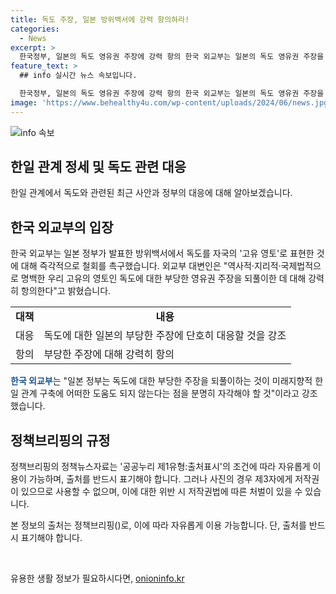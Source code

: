 ```yaml
---
title: 독도 주장, 일본 방위백서에 강력 항의하라!
categories:
  - News
excerpt: >
  한국정부, 일본의 독도 영유권 주장에 강력 항의 한국 외교부는 일본의 독도 영유권 주장을 강력히 항의하며, 이에 대한 철회를 촉구했다. 독도는 역사적, 지리적, 국제법적으로 한국의 고유 영토이며, 어떠한 주장도 한국의 주권에 영향을 미치지 못한다고 강조했다. 또한, 이러한 일본의 주장이 미래지향적 한일 관계에 도움이 되지 않는다고 지적함과 동시에, 어떠한 도발에도 단호히 대응할 것을 강조했다.
feature_text: >
  ## info 실시간 뉴스 속보입니다.

  한국정부, 일본의 독도 영유권 주장에 강력 항의 한국 외교부는 일본의 독도 영유권 주장을 강력히 항의하며, 이에 대한 철회를 촉구했다. 독도는 역사적, 지리적, 국제법적으로 한국의 고유 영토이며, 어떠한 주장도 한국의 주권에 영향을 미치지 못한다고 강조했다. 또한, 이러한 일본의 주장이 미래지향적 한일 관계에 도움이 되지 않는다고 지적함과 동시에, 어떠한 도발에도 단호히 대응할 것을 강조했다.
image: 'https://www.behealthy4u.com/wp-content/uploads/2024/06/news.jpg'
---
```


<p><img src="https://www.behealthy4u.com/wp-content/uploads/2024/06/news.jpg" alt="info 속보" /></p>

<h2 data-ke-size="size26">한일 관계 정세 및 독도 관련 대응</h2>

<p data-ke-size="size16">한일 관계에서 독도와 관련된 최근 사안과 정부의 대응에 대해 알아보겠습니다.</p>

<h2>한국 외교부의 입장</h2>

<p data-ke-size="size16">한국 외교부는 일본 정부가 발표한 방위백서에서 독도를 자국의 '고유 영토'로 표현한 것에 대해 즉각적으로 철회를 촉구했습니다. 외교부 대변인은 "역사적·지리적·국제법적으로 명백한 우리 고유의 영토인 독도에 대한 부당한 영유권 주장을 되풀이한 데 대해 강력히 항의한다"고 밝혔습니다.</p>

<table>
    <tr>
        <td style="text-align: center; height: 17px;"><b>대책</b></td>
        <td style="text-align: center; height: 17px;"><b>내용</b></td>
    </tr>
    <tr>
        <td style="text-align: left;">대응</td>
        <td style="text-align: left;">독도에 대한 일본의 부당한 주장에 단호히 대응할 것을 강조</td>
    </tr>
    <tr>
        <td style="text-align: left;">항의</td>
        <td style="text-align: left;">부당한 주장에 대해 강력히 항의</td>
    </tr>
</table>

<p><b><span style="color: #1a5490;">한국 외교부</span></b>는 "일본 정부는 독도에 대한 부당한 주장을 되풀이하는 것이 미래지향적 한일 관계 구축에 어떠한 도움도 되지 않는다는 점을 분명히 자각해야 할 것"이라고 강조했습니다.</p>

<h2>정책브리핑의 규정</h2>

<p data-ke-size="size16">정책브리핑의 정책뉴스자료는 '공공누리 제1유형:출처표시'의 조건에 따라 자유롭게 이용이 가능하며, 출처를 반드시 표기해야 합니다. 그러나 사진의 경우 제3자에게 저작권이 있으므로 사용할 수 없으며, 이에 대한 위반 시 저작권법에 따른 처벌이 있을 수 있습니다.</p>

<p data-ke-size="size16">본 정보의 출처는 정책브리핑()로, 이에 따라 자유롭게 이용 가능합니다. 단, 출처를 반드시 표기해야 합니다.</p>

<p data-ke-size="size16">&nbsp;</p>
유용한 생활 정보가 필요하시다면, <a href="https://onioninfo.kr" rel="dofollow">onioninfo.kr</a>


